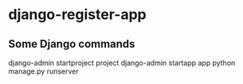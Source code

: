 # django-register-app

## Some Django commands
django-admin startproject project 
django-admin startapp app 
python manage.py runserver
